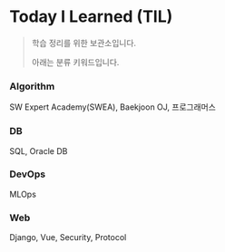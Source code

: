 # Today I Learned (TIL)

> 학습 정리를 위한 보관소입니다.
>
> 아래는 분류 키워드입니다.

### Algorithm

SW Expert Academy(SWEA), Baekjoon OJ, 프로그래머스

### DB

SQL, Oracle DB

### DevOps

MLOps

### Web

Django, Vue, Security, Protocol

